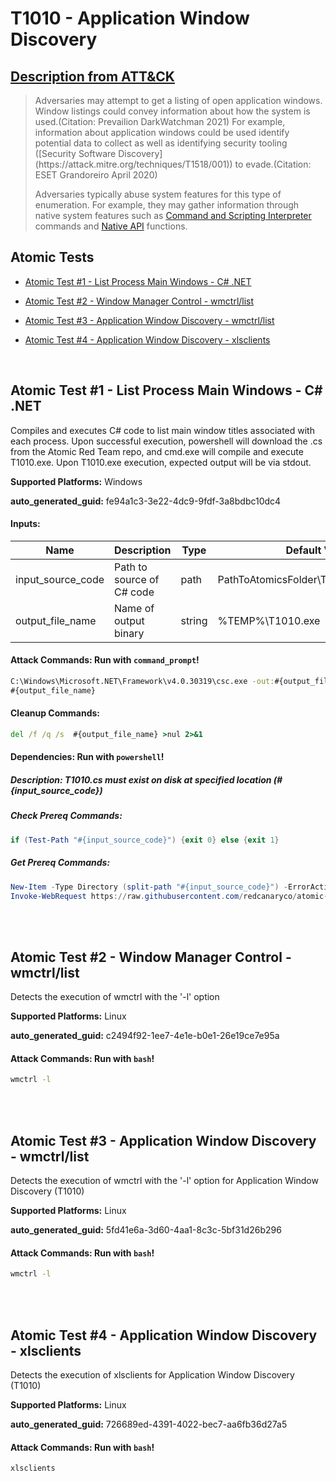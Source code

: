 # T1010 - Application Window Discovery
## [Description from ATT&CK](https://attack.mitre.org/techniques/T1010)
<blockquote>Adversaries may attempt to get a listing of open application windows. Window listings could convey information about how the system is used.(Citation: Prevailion DarkWatchman 2021) For example, information about application windows could be used identify potential data to collect as well as identifying security tooling ([Security Software Discovery](https://attack.mitre.org/techniques/T1518/001)) to evade.(Citation: ESET Grandoreiro April 2020)

Adversaries typically abuse system features for this type of enumeration. For example, they may gather information through native system features such as [Command and Scripting Interpreter](https://attack.mitre.org/techniques/T1059) commands and [Native API](https://attack.mitre.org/techniques/T1106) functions.</blockquote>

## Atomic Tests

- [Atomic Test #1 - List Process Main Windows - C# .NET](#atomic-test-1---list-process-main-windows---c-net)

- [Atomic Test #2 - Window Manager Control - wmctrl/list](#atomic-test-2---window-manager-control---wmctrllist)

- [Atomic Test #3 - Application Window Discovery - wmctrl/list](#atomic-test-3---application-window-discovery---wmctrllist)

- [Atomic Test #4 - Application Window Discovery - xlsclients](#atomic-test-4---application-window-discovery---xlsclients)


<br/>

## Atomic Test #1 - List Process Main Windows - C# .NET
Compiles and executes C# code to list main window titles associated with each process.
Upon successful execution, powershell will download the .cs from the Atomic Red Team repo, and cmd.exe will compile and execute T1010.exe. Upon T1010.exe execution, expected output will be via stdout.

**Supported Platforms:** Windows


**auto_generated_guid:** fe94a1c3-3e22-4dc9-9fdf-3a8bdbc10dc4





#### Inputs:
| Name | Description | Type | Default Value |
|------|-------------|------|---------------|
| input_source_code | Path to source of C# code | path | PathToAtomicsFolder&#92;T1010&#92;src&#92;T1010.cs|
| output_file_name | Name of output binary | string | %TEMP%&#92;T1010.exe|


#### Attack Commands: Run with `command_prompt`! 


```cmd
C:\Windows\Microsoft.NET\Framework\v4.0.30319\csc.exe -out:#{output_file_name} "#{input_source_code}"
#{output_file_name}
```

#### Cleanup Commands:
```cmd
del /f /q /s  #{output_file_name} >nul 2>&1
```



#### Dependencies:  Run with `powershell`!
##### Description: T1010.cs must exist on disk at specified location (#{input_source_code})
##### Check Prereq Commands:
```powershell
if (Test-Path "#{input_source_code}") {exit 0} else {exit 1}
```
##### Get Prereq Commands:
```powershell
New-Item -Type Directory (split-path "#{input_source_code}") -ErrorAction ignore | Out-Null
Invoke-WebRequest https://raw.githubusercontent.com/redcanaryco/atomic-red-team/master/atomics/T1010/src/T1010.cs -OutFile "#{input_source_code}"
```




<br/>
<br/>

## Atomic Test #2 - Window Manager Control - wmctrl/list
Detects the execution of wmctrl with the '-l' option

**Supported Platforms:** Linux


**auto_generated_guid:** c2494f92-1ee7-4e1e-b0e1-26e19ce7e95a






#### Attack Commands: Run with `bash`! 


```bash
wmctrl -l
```






<br/>
<br/>

## Atomic Test #3 - Application Window Discovery - wmctrl/list
Detects the execution of wmctrl with the '-l' option for Application Window Discovery (T1010)

**Supported Platforms:** Linux


**auto_generated_guid:** 5fd41e6a-3d60-4aa1-8c3c-5bf31d26b296






#### Attack Commands: Run with `bash`! 


```bash
wmctrl -l
```






<br/>
<br/>

## Atomic Test #4 - Application Window Discovery - xlsclients
Detects the execution of xlsclients for Application Window Discovery (T1010)

**Supported Platforms:** Linux


**auto_generated_guid:** 726689ed-4391-4022-bec7-aa6fb36d27a5






#### Attack Commands: Run with `bash`! 


```bash
xlsclients
```






<br/>
